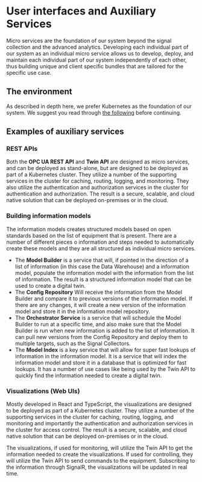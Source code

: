 # User interfaces and Auxiliary Services

Micro services are the foundation of our system beyond the signal collection and the advanced analytics. Developing each individual part of our system as an individual micro service allows us to develop, deploy, and maintain each individual part of our system independently of each other, thus building unique and client specific bundles that are tailored for the specific use case.

## The environment

As described in depth here, we prefer Kubernetes as the foundation of our system. We suggest you read through [the following](running_environment.md) before continuing.

## Examples of auxiliary services

### REST APIs

Both the **OPC UA REST API** and **Twin API** are designed as micro services, and can be deployed as stand-alone, but are designed to be deployed as part of a Kubernetes cluster. They utilize a number of the supporting services in the cluster for caching, routing, logging, and monitoring. They also utilize the authentication and authorization services in the cluster for authentication and authorization. The result is a secure, scalable, and cloud native solution that can be deployed on-premises or in the cloud.

### Building information models

The information models creates structured models based on open standards based on the list of equipment that is present. There are a number of different pieces o information and steps needed to automatically create these models and they are all structured as individual micro services.

* The **Model Builder** is a service that will, if pointed in the direction of a list of information (in this case the Data Warehouse) and a information model, populate the information model with the information from the list of information. The result is a structured information model that can be used to create a digital twin.
* The **Config Repository** Will receive the information from the Model Builder and compare it to previous versions of the information model. If there are any changes, it will create a new version of the information model and store it in the information model repository.
* The **Orchestrator Service** is a service that will schedule the Model Builder to run at a specific time, and also make sure that the Model Builder is run when new information is added to the list of information. It can pull new versions from the Config Repository and deploy them to multiple targets, such as the Signal Collectors.
* The **Model Index** is a key service that will allow for super fast lookups of information in the information model. It is a service that will index the information model and store it in a database that is optimized for fast lookups. It has a number of use cases like being used by the Twin API to quickly find the information needed to create a digital twin.

### Visualizations (Web UIs)

Mostly developed in React and TypeScript, the visualizations are designed to be deployed as part of a Kubernetes cluster. They utilize a number of the supporting services in the cluster for caching, routing, logging, and monitoring and importantly the authentication and authorization services in the cluster for access control. The result is a secure, scalable, and cloud native solution that can be deployed on-premises or in the cloud.

The visualizations, if used for monitoring, will utilize the Twin API to get the information needed to create the visualizations. If used for controlling, they will utilize the Twin API to send commands to the equipment. Subscribing to the information through SignalR, the visualizations will be updated in real time.
